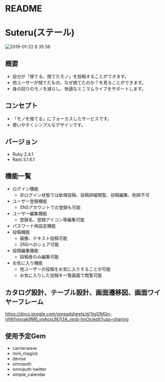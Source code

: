 # README

# Suteru(ステール)
![2019-01-22 8 35 56](https://user-images.githubusercontent.com/40833408/51503858-dd2cd380-1e20-11e9-9387-aac964fcb6de.png)

## 概要
* 自分が「捨てる、捨てたモノ」を投稿することができます。
* 他ユーザーが捨てたもの、なぜ捨てたのか？を見ることができます。
* 身の回りのモノを減らし、快適なミニマムライフをサポートします。

## コンセプト
* 「モノを捨てる」にフォーカスしたサービスです。
* 使いやすくシンプルなデザインです。

## バージョン
* Ruby 2.4.1
* Rails 5.1.6.1

## 機能一覧
- ログイン機能
  - 非ログイン状態では新規投稿、投稿詳細閲覧、投稿編集、削除不可
- ユーザー登録機能
  - SNSアカウントでの登録も可能
- ユーザー編集機能
  - 登録名、登録アイコン等編集可能
- パスワード再設定機能
- 投稿機能
  - 画像、テキスト投稿可能
  - SNSへのシェア可能
- 投稿編集機能
  - 投稿者のみ編集可能
- お気に入り機能
  - 他ユーザーの投稿をお気に入りすることが可能
  - お気に入りした投稿を一覧画面で閲覧可能

## カタログ設計、テーブル設計、画面遷移図、画面ワイヤーフレーム
https://docs.google.com/spreadsheets/d/1jgjGMQn-nhN1vjxvak9M6_ynAoxUN7j3A_reob-hnOs/edit?usp=sharing

## 使用予定Gem
* carrierwave
* mini_magick
* devise
* omniauth
* omniauth-twitter
* simple_calendar
